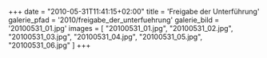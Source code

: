 +++
date = "2010-05-31T11:41:15+02:00"
title = 'Freigabe der Unterführung'
galerie_pfad = '2010/freigabe_der_unterfuehrung'
galerie_bild = '20100531_01.jpg'
images = [
  "20100531_01.jpg",
  "20100531_02.jpg",
  "20100531_03.jpg",
  "20100531_04.jpg",
  "20100531_05.jpg",
  "20100531_06.jpg"
]
+++

      